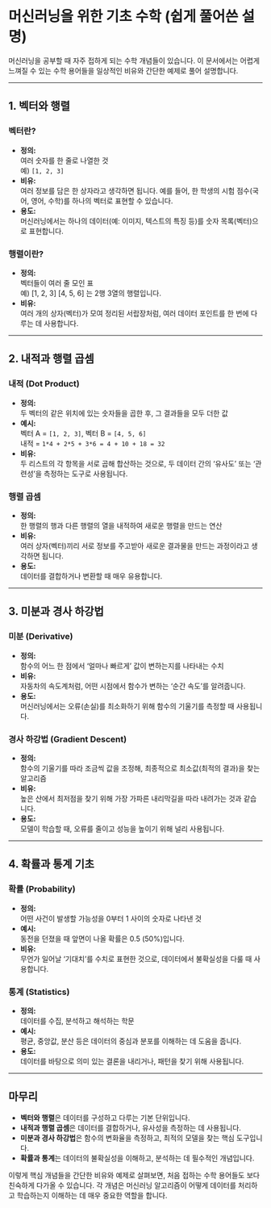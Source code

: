 # 머신러닝을 위한 기초 수학 (쉽게 풀어쓴 설명)

머신러닝을 공부할 때 자주 접하게 되는 수학 개념들이 있습니다. 이 문서에서는 어렵게 느껴질 수 있는 수학 용어들을 일상적인 비유와 간단한 예제로 풀어 설명합니다.

---

## 1. 벡터와 행렬

### 벡터란?
- **정의:**  
  여러 숫자를 한 줄로 나열한 것  
  예) `[1, 2, 3]`
- **비유:**  
  여러 정보를 담은 한 상자라고 생각하면 됩니다. 예를 들어, 한 학생의 시험 점수(국어, 영어, 수학)를 하나의 벡터로 표현할 수 있습니다.
- **용도:**  
  머신러닝에서는 하나의 데이터(예: 이미지, 텍스트의 특징 등)를 숫자 목록(벡터)으로 표현합니다.

### 행렬이란?
- **정의:**  
  벡터들이 여러 줄 모인 표  
  예) [1, 2, 3] 
     [4, 5, 6] 는 2행 3열의 행렬입니다.
- **비유:**  
  여러 개의 상자(벡터)가 모여 정리된 서랍장처럼, 여러 데이터 포인트를 한 번에 다루는 데 사용합니다.

---

## 2. 내적과 행렬 곱셈

### 내적 (Dot Product)
- **정의:**  
  두 벡터의 같은 위치에 있는 숫자들을 곱한 후, 그 결과들을 모두 더한 값
- **예시:**  
  벡터 A = `[1, 2, 3]`, 벡터 B = `[4, 5, 6]`  
  내적 = `1*4 + 2*5 + 3*6 = 4 + 10 + 18 = 32`
- **비유:**  
  두 리스트의 각 항목을 서로 곱해 합산하는 것으로, 두 데이터 간의 ‘유사도’ 또는 ‘관련성’을 측정하는 도구로 사용됩니다.

### 행렬 곱셈
- **정의:**  
  한 행렬의 행과 다른 행렬의 열을 내적하여 새로운 행렬을 만드는 연산
- **비유:**  
  여러 상자(벡터)끼리 서로 정보를 주고받아 새로운 결과물을 만드는 과정이라고 생각하면 됩니다.
- **용도:**  
  데이터를 결합하거나 변환할 때 매우 유용합니다.

---

## 3. 미분과 경사 하강법

### 미분 (Derivative)
- **정의:**  
  함수의 어느 한 점에서 ‘얼마나 빠르게’ 값이 변하는지를 나타내는 수치
- **비유:**  
  자동차의 속도계처럼, 어떤 시점에서 함수가 변하는 ‘순간 속도’를 알려줍니다.
- **용도:**  
  머신러닝에서는 오류(손실)를 최소화하기 위해 함수의 기울기를 측정할 때 사용됩니다.

### 경사 하강법 (Gradient Descent)
- **정의:**  
  함수의 기울기를 따라 조금씩 값을 조정해, 최종적으로 최소값(최적의 결과)을 찾는 알고리즘
- **비유:**  
  높은 산에서 최저점을 찾기 위해 가장 가파른 내리막길을 따라 내려가는 것과 같습니다.
- **용도:**  
  모델이 학습할 때, 오류를 줄이고 성능을 높이기 위해 널리 사용됩니다.

---

## 4. 확률과 통계 기초

### 확률 (Probability)
- **정의:**  
  어떤 사건이 발생할 가능성을 0부터 1 사이의 숫자로 나타낸 것
- **예시:**  
  동전을 던졌을 때 앞면이 나올 확률은 0.5 (50%)입니다.
- **비유:**  
  무언가 일어날 ‘기대치’를 수치로 표현한 것으로, 데이터에서 불확실성을 다룰 때 사용합니다.

### 통계 (Statistics)
- **정의:**  
  데이터를 수집, 분석하고 해석하는 학문
- **예시:**  
  평균, 중앙값, 분산 등은 데이터의 중심과 분포를 이해하는 데 도움을 줍니다.
- **용도:**  
  데이터를 바탕으로 의미 있는 결론을 내리거나, 패턴을 찾기 위해 사용됩니다.

---

## 마무리

- **벡터와 행렬**은 데이터를 구성하고 다루는 기본 단위입니다.
- **내적과 행렬 곱셈**은 데이터를 결합하거나, 유사성을 측정하는 데 사용됩니다.
- **미분과 경사 하강법**은 함수의 변화율을 측정하고, 최적의 모델을 찾는 핵심 도구입니다.
- **확률과 통계**는 데이터의 불확실성을 이해하고, 분석하는 데 필수적인 개념입니다.

이렇게 핵심 개념들을 간단한 비유와 예제로 살펴보면, 처음 접하는 수학 용어들도 보다 친숙하게 다가올 수 있습니다. 각 개념은 머신러닝 알고리즘이 어떻게 데이터를 처리하고 학습하는지 이해하는 데 매우 중요한 역할을 합니다.
